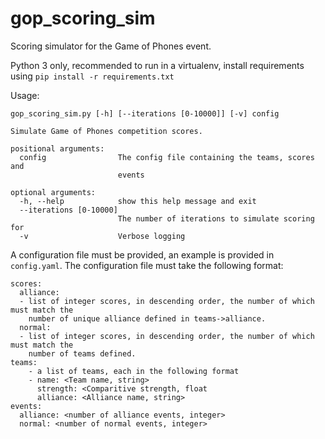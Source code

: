 # gop_scoring_sim

Scoring simulator for the Game of Phones event.

Python 3 only, recommended to run in a virtualenv, install requirements using `pip install -r requirements.txt`

Usage:

```
gop_scoring_sim.py [-h] [--iterations [0-10000]] [-v] config

Simulate Game of Phones competition scores.

positional arguments:
  config                The config file containing the teams, scores and
                        events

optional arguments:
  -h, --help            show this help message and exit
  --iterations [0-10000]
                        The number of iterations to simulate scoring for
  -v                    Verbose logging
```

A configuration file must be provided, an example is provided in `config.yaml`.
The configuration file must take the following format:

```
scores:
  alliance:
  - list of integer scores, in descending order, the number of which must match the 
    number of unique alliance defined in teams->alliance.
  normal:
  - list of integer scores, in descending order, the number of which must match the
    number of teams defined.
teams:
    - a list of teams, each in the following format
    - name: <Team name, string>
      strength: <Comparitive strength, float
      alliance: <Alliance name, string>
events:
  alliance: <number of alliance events, integer>
  normal: <number of normal events, integer>
```